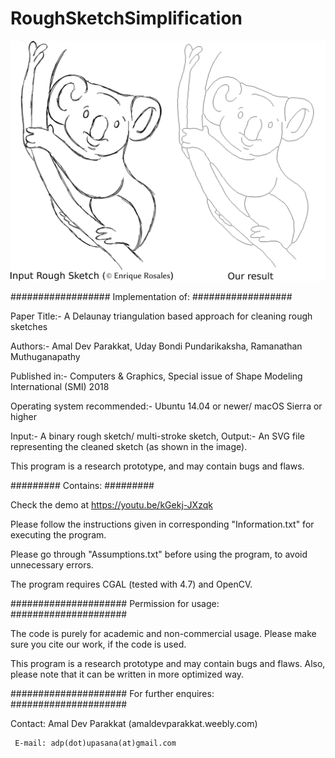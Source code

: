 # RoughSketchSimplification

![Alt text](sample.png?raw=true "Title")

################## Implementation of: ##################

Paper Title:- A Delaunay triangulation based approach for cleaning rough sketches

Authors:- Amal Dev Parakkat, Uday Bondi Pundarikaksha, Ramanathan Muthuganapathy

Published in:- Computers & Graphics, Special issue of Shape Modeling International (SMI) 2018

Operating system recommended:- Ubuntu 14.04 or newer/ macOS Sierra or higher

Input:- A binary rough sketch/ multi-stroke sketch, Output:- An SVG file representing the cleaned sketch (as shown in the image).

This program is a research prototype, and may contain bugs and flaws.

######### Contains: #########

Check the demo at https://youtu.be/kGekj-JXzqk

Please follow the instructions given in corresponding "Information.txt" for executing the program.

Please go through "Assumptions.txt" before using the program, to avoid unnecessary errors.

The program requires CGAL (tested with 4.7) and OpenCV.

##################### Permission for usage: #####################

The code is purely for academic and non-commercial usage. Please make sure you cite our work, if the code is used.

This program is a research prototype and may contain bugs and flaws. Also, please note that it can be written in more optimized way.

##################### For further enquires: #####################

Contact: Amal Dev Parakkat (amaldevparakkat.weebly.com)

     E-mail: adp(dot)upasana(at)gmail.com
